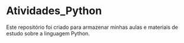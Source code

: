 # Atividades_Python
Este repositório foi criado para armazenar minhas aulas e materiais de estudo sobre a linguagem Python.
